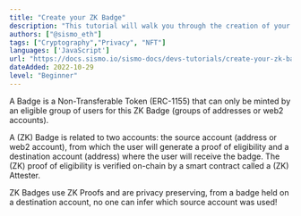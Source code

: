 ```yaml
---
title: "Create your ZK Badge"
description: "This tutorial will walk you through the creation of your first ZK Badge for your app or your community"
authors: ["@sismo_eth"]
tags: ["Cryptography","Privacy", "NFT"]
languages: ['JavaScript']
url: "https://docs.sismo.io/sismo-docs/devs-tutorials/create-your-zk-badge-in-15-minutes"
dateAdded: 2022-10-29
level: "Beginner"
---
```


A Badge is a Non-Transferable Token (ERC-1155) that can only be minted by an eligible group of users for this ZK Badge (groups of addresses or web2 accounts).

A (ZK) Badge is related to two accounts: the source account (address or web2 account), from which the user will generate a proof of eligibility and a destination account (address) where the user will receive the badge. The (ZK) proof of eligibility is verified on-chain by a smart contract called a (ZK) Attester.

ZK Badges use ZK Proofs and are privacy preserving, from a badge held on a destination account, no one can infer which source account was used!